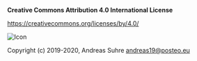 **Creative Commons Attribution 4.0 International License**

https://creativecommons.org/licenses/by/4.0/

![Icon](https://i.creativecommons.org/l/by/4.0/88x31.png)

Copyright (c) 2019-2020, Andreas Suhre <andreas19@posteo.eu>
